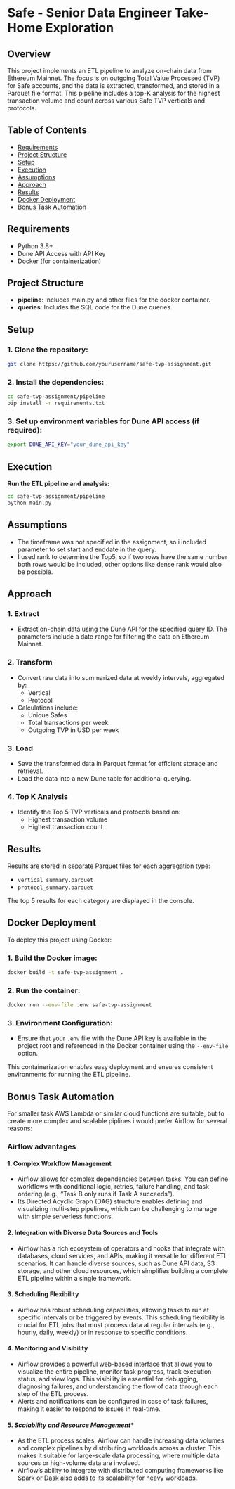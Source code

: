# Safe - Senior Data Engineer Take-Home Exploration

## Overview
This project implements an ETL pipeline to analyze on-chain data from Ethereum Mainnet. 
The focus is on outgoing Total Value Processed (TVP) for Safe accounts, and the data is extracted, transformed, and stored in a Parquet file format. 
This pipeline includes a top-K analysis for the highest transaction volume and count across various Safe TVP verticals and protocols.

## Table of Contents
- [Requirements](#requirements)
- [Project Structure](#project-structure)
- [Setup](#setup)
- [Execution](#execution)
- [Assumptions](#assumptions)
- [Approach](#approach)
- [Results](#results)
- [Docker Deployment](#docker-deployment)
- [Bonus Task Automation](#bonus-task-automation)

## Requirements
- Python 3.8+
- Dune API Access with API Key
- Docker (for containerization)

## Project Structure

- **pipeline**: Includes main.py and other files for the docker container.
- **queries**: Includes the SQL code for the Dune queries.


## Setup
### 1. **Clone the repository:**
```bash
git clone https://github.com/yourusername/safe-tvp-assignment.git
```
   
### **2. Install the dependencies:**
```bash
cd safe-tvp-assignment/pipeline
pip install -r requirements.txt
```
   
### **3. Set up environment variables for Dune API access (if required):**
```bash
export DUNE_API_KEY="your_dune_api_key"
```

## Execution
**Run the ETL pipeline and analysis:**
```bash
cd safe-tvp-assignment/pipeline
python main.py
```

## Assumptions
- The timeframe was not specified in the assignment, so i included parameter to set start and enddate in the query.
- I used rank to determine the Top5, so if two rows have the same number both rows would be included, other options like dense rank would also be possible.


## Approach
### 1. **Extract**
   - Extract on-chain data using the Dune API for the specified query ID. The parameters include a date range for filtering the data on Ethereum Mainnet.

### 2. **Transform**
   - Convert raw data into summarized data at weekly intervals, aggregated by:
     - Vertical
     - Protocol
   - Calculations include:
     - Unique Safes
     - Total transactions per week
     - Outgoing TVP in USD per week

### 3. **Load**
   - Save the transformed data in Parquet format for efficient storage and retrieval.
   - Load the data into a new Dune table for additional querying.

### 4. **Top K Analysis**
   - Identify the Top 5 TVP verticals and protocols based on:
     - Highest transaction volume
     - Highest transaction count
     
## Results
Results are stored in separate Parquet files for each aggregation type:
- `vertical_summary.parquet`
- `protocol_summary.parquet`

The top 5 results for each category are displayed in the console.


## Docker Deployment
To deploy this project using Docker:
### 1. **Build the Docker image**:
```bash
docker build -t safe-tvp-assignment .
```
### 2. **Run the container**:
```bash
docker run --env-file .env safe-tvp-assignment
```
### 3. **Environment Configuration**:
   - Ensure that your `.env` file with the Dune API key is available in the project root and referenced in the Docker container using the `--env-file` option.

This containerization enables easy deployment and ensures consistent environments for running the ETL pipeline.


## Bonus Task Automation
For smaller task AWS Lambda or similar cloud functions are suitable, but to create more complex and scalable piplines i would prefer Airflow for several reasons:
   
### **Airflow advantages**
#### 1. **Complex Workflow Management**
- Airflow allows for complex dependencies between tasks. You can define workflows with conditional logic, retries, failure handling, and task ordering (e.g., “Task B only runs if Task A succeeds”).
- Its Directed Acyclic Graph (DAG) structure enables defining and visualizing multi-step pipelines, which can be challenging to manage with simple serverless functions.

#### 2. **Integration with Diverse Data Sources and Tools**
- Airflow has a rich ecosystem of operators and hooks that integrate with databases, cloud services, and APIs, making it versatile for different ETL scenarios. It can handle diverse sources, such as Dune API data, S3 storage, and other cloud resources, which simplifies building a complete ETL pipeline within a single framework.

#### 3. **Scheduling Flexibility**
- Airflow has robust scheduling capabilities, allowing tasks to run at specific intervals or be triggered by events. This scheduling flexibility is crucial for ETL jobs that must process data at regular intervals (e.g., hourly, daily, weekly) or in response to specific conditions.

#### 4. **Monitoring and Visibility**
- Airflow provides a powerful web-based interface that allows you to visualize the entire pipeline, monitor task progress, track execution status, and view logs. This visibility is essential for debugging, diagnosing failures, and understanding the flow of data through each step of the ETL process.
- Alerts and notifications can be configured in case of task failures, making it easier to respond to issues in real-time.

#### 5. *Scalability and Resource Management**
- As the ETL process scales, Airflow can handle increasing data volumes and complex pipelines by distributing workloads across a cluster. This makes it suitable for large-scale data processing, where multiple data sources or high-volume data are involved.
- Airflow’s ability to integrate with distributed computing frameworks like Spark or Dask also adds to its scalability for heavy workloads.
